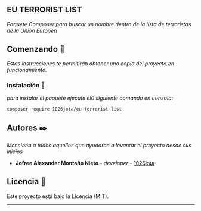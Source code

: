 ## EU TERRORIST LIST

_Paquete Composer para buscar un nombre dentro de la lista de terroristas de la Union Europea_

## Comenzando 🚀

_Estas instrucciones te permitirán obtener una copia del proyecto en funcionamiento._


### Instalación 🔧

_para instalar el paquete ejecute el0 siguiente comando en consola:_

```
composer require 1026jota/eu-terrorist-list
```

## Autores ✒️

_Menciona a todos aquellos que ayudaron a levantar el proyecto desde sus inicios_

* **Jofree Alexander Montaño Nieto** - *developer* - [1026jota](https://github.com/1026jota)

## Licencia 📄

Este proyecto está bajo la Licencia (MIT).

---